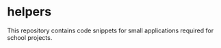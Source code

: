 # helpers
This repository contains code snippets for small applications required for school projects.
